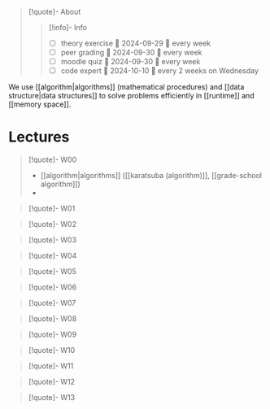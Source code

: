 
> [!quote]- About
> > [!info]- Info
> > - [ ] theory exercise 📅 2024-09-29 🔁 every week 
> > - [ ] peer grading 📅 2024-09-30 🔁 every week 
> > - [ ] moodle quiz 📅 2024-09-30  🔁 every week 
> > - [ ] code expert 📅 2024-10-10 🔁 every 2 weeks on Wednesday 


We use [[algorithm|algorithms]] (mathematical procedures) and [[data structure|data structures]] to solve problems efficiently in [[runtime]] and [[memory space]].


# Lectures

> [!quote]- W00
> - [[algorithm|algorithms]] ([[karatsuba (algorithm)]], [[grade-school algorithm]])
> - 
>   

> [!quote]- W01
> 
> 

> [!quote]- W02
> 
> 
> 

> [!quote]- W03
> 
> 
> 

> [!quote]- W04
> 
> 
> 

> [!quote]- W05
> 
> 
> 

> [!quote]- W06
> 
> 
> 

> [!quote]- W07
> 
> 
> 

> [!quote]- W08
> 
> 
> 

> [!quote]- W09
> 
> 
> 

> [!quote]- W10
> 
> 
> 

> [!quote]- W11
> 
> 
> 

> [!quote]- W12
> 
> 
> 

> [!quote]- W13
> 
> 
> 



